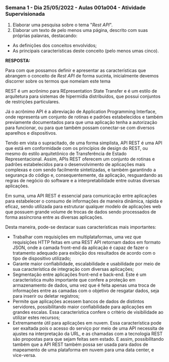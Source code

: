 ### Semana 1 - Dia 25/05/2022 - Aulas 001a004 - Atividade Supervisionada


1. Elaborar uma pesquisa sobre o tema "_Rest API_".
2. Elaborar um texto de pelo menos uma página, descrito com suas próprias palavras, destacando:
* As definições dos conceitos envolvidos;
* As principais características deste conceito (pelo menos umas cinco).

**RESPOSTA:**

Para com que possamos definir e apresentar as características que abrangem o conceito de _Rest API_ de forma sucinta, inicialmente devemos discorrer sobre os termos que nomeiam este tema

REST é um acrônimo para REpresentation State Transfer e é um estilo de arquitetura para sistemas de hipermídia distribuídos, que possui conjuntos de restrições particulares.

Já o acrônimo API é a abreviação de Application Programming Interface, onde representa um conjunto de rotinas e padrões estabelecidos e também previamente documentados para que uma aplicação tenha a autorização para funcionar, ou para que também possam conectar-se com diversos aparelhos e dispositivos.

Tendo em vista o supracitado, de uma forma simplista, API REST é uma API que está em conformidade com os princípios de design do REST, ou mesmo do estilo arquitetônico de Transferência de Estado Representacional. Assim, APIs REST oferecem um conjunto de rotinas e padrões estabelecidos para o desenvolvimento de aplicações mais complexas e com sendo facilmente sintetizadas, e também garantindo a segurança do código e, consequentemente, da aplicação, resguardando as regras de negócio do software e a interpretabilidade entre outras diversas aplicações. 

Em suma, uma API REST é essencial para comunicação entre aplicações para estabelecer o consumo de informações de maneira dinâmica, rápida e eficaz, sendo utilizada para estruturar qualquer modelo de aplicações web que possuem grande volume de trocas de dados sendo processados de forma assíncrona entre as diversas aplicações.

Desta maneira, pode-se destacar suas características mais importantes:

- Trabalhar com requisições em multiplataformas, uma vez que requisições HTTP feitas em uma REST API retornam dados em formato JSON, onde a camada front-end da aplicação é capaz de fazer o tratamento adequado para exibição dos resultados de acordo com o tipo de dispositivo utilizado;
- Garante maior confiabilidade, escalabilidade e usabilidade por meio de sua característica de integração com diversas aplicações;
- Segmentação entre aplicações front-end e back-end. Este é um característica muito importante que confere a proteção em armazenamento de dados, uma vez que é feita apenas uma troca de informações entre as camadas com o objetivo de resgatar dados, seja para inserir ou deletar registros;
- Permite que aplicações acessem bancos de dados de distintos servidores, possibilitando maior confiabilidade para aplicações em grandes escalas. Essa característica confere o critério de visibilidade ao utilizar estes recursos;
- Extremamente útil para aplicações em nuvem. Essa característica pode ser exaltada pois o acesso do serviço por meio de uma API necessita de ajustes na interpretação da URL, e as chamadas com a tecnologia REST são propostas para que sejam feitas sem estado. E assim, possibilitando também que a API REST também possa ser usada para dados de mapeamento de uma plataforma em nuvem para uma data center, e vice-versa.

